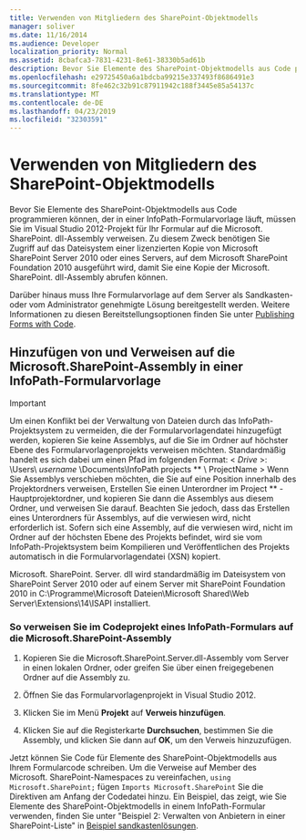```yaml
---
title: Verwenden von Mitgliedern des SharePoint-Objektmodells
manager: soliver
ms.date: 11/16/2014
ms.audience: Developer
localization_priority: Normal
ms.assetid: 8cbafca3-7831-4231-8e61-38330b5ad61b
description: Bevor Sie Elemente des SharePoint-Objektmodells aus Code programmieren können, der in einer InfoPath-Formularvorlage läuft, müssen Sie im Visual Studio 2012-Projekt für Ihr Formular auf die Microsoft. SharePoint. dll-Assembly verweisen. Zu diesem Zweck benötigen Sie Zugriff auf das Dateisystem einer lizenzierten Kopie von Microsoft SharePoint Server 2010 oder eines Servers, auf dem Microsoft SharePoint Foundation 2010 ausgeführt wird, damit Sie eine Kopie der Microsoft. SharePoint. dll-Assembly abrufen können.
ms.openlocfilehash: e29725450a6a1bdcba99215e337493f8686491e3
ms.sourcegitcommit: 8fe462c32b91c87911942c188f3445e85a54137c
ms.translationtype: MT
ms.contentlocale: de-DE
ms.lasthandoff: 04/23/2019
ms.locfileid: "32303591"
---
```

# <a name="use-sharepoint-object-model-members"></a>Verwenden von Mitgliedern des SharePoint-Objektmodells

Bevor Sie Elemente des SharePoint-Objektmodells aus Code programmieren können, der in einer InfoPath-Formularvorlage läuft, müssen Sie im Visual Studio 2012-Projekt für Ihr Formular auf die Microsoft. SharePoint. dll-Assembly verweisen. Zu diesem Zweck benötigen Sie Zugriff auf das Dateisystem einer lizenzierten Kopie von Microsoft SharePoint Server 2010 oder eines Servers, auf dem Microsoft SharePoint Foundation 2010 ausgeführt wird, damit Sie eine Kopie der Microsoft. SharePoint. dll-Assembly abrufen können. 
  
Darüber hinaus muss Ihre Formularvorlage auf dem Server als Sandkasten- oder vom Administrator genehmigte Lösung bereitgestellt werden. Weitere Informationen zu diesen Bereitstellungsoptionen finden Sie unter [Publishing Forms with Code](publishing-forms-with-code.md).
  
## <a name="add-and-reference-the-microsoftsharepoint-assembly-from-an-infopath-form-template"></a>Hinzufügen von und Verweisen auf die Microsoft.SharePoint-Assembly in einer InfoPath-Formularvorlage

> [!IMPORTANT]
> Um einen Konflikt bei der Verwaltung von Dateien durch das InfoPath-Projektsystem zu vermeiden, die der Formularvorlagendatei hinzugefügt werden, kopieren Sie keine Assemblys, auf die Sie im Ordner auf höchster Ebene des Formularvorlagenprojekts verweisen möchten. Standardmäßig handelt es sich dabei um einen Pfad im folgenden Format: < *Drive* >: \Users\ *username* \Documents\InfoPath projects ** \ ProjectName > Wenn Sie Assemblys verschieben möchten, die Sie auf eine Position innerhalb des Projektordners verweisen, Erstellen Sie einen Unterordner im Project ** -Hauptprojektordner, und kopieren Sie dann die Assemblys aus diesem Ordner, und verweisen Sie darauf. Beachten Sie jedoch, dass das Erstellen eines Unterordners für Assemblys, auf die verwiesen wird, nicht erforderlich ist. Sofern sich eine Assembly, auf die verwiesen wird, nicht im Ordner auf der höchsten Ebene des Projekts befindet, wird sie vom InfoPath-Projektsystem beim Kompilieren und Veröffentlichen des Projekts automatisch in die Formularvorlagendatei (XSN) kopiert. 
  
Microsoft. SharePoint. Server. dll wird standardmäßig im Dateisystem von SharePoint Server 2010 oder auf einem Server mit SharePoint Foundation 2010 in C:\Programme\Microsoft Dateien\Microsoft Shared\Web Server\Extensions\14\ISAPI installiert.
  
### <a name="to-reference-the-microsoftsharepoint-assembly-from-an-infopath-forms-code-project"></a>So verweisen Sie im Codeprojekt eines InfoPath-Formulars auf die Microsoft.SharePoint-Assembly

1. Kopieren Sie die Microsoft.SharePoint.Server.dll-Assembly vom Server in einen lokalen Ordner, oder greifen Sie über einen freigegebenen Ordner auf die Assembly zu.
    
2. Öffnen Sie das Formularvorlagenprojekt in Visual Studio 2012.
    
3. Klicken Sie im Menü **Projekt** auf **Verweis hinzufügen**.
    
4. Klicken Sie auf die Registerkarte **Durchsuchen**, bestimmen Sie die Assembly, und klicken Sie dann auf **OK**, um den Verweis hinzuzufügen. 
    
Jetzt können Sie Code für Elemente des SharePoint-Objektmodells aus Ihrem Formularcode schreiben. Um die Verweise auf Member des Microsoft. SharePoint-Namespaces zu vereinfachen, `using Microsoft.SharePoint;` fügen `Imports Microsoft.SharePoint` Sie die Direktiven am Anfang der Codedatei hinzu. Ein Beispiel, das zeigt, wie Sie Elemente des SharePoint-Objektmodells in einem InfoPath-Formular verwenden, finden Sie unter "Beispiel 2: Verwalten von Anbietern in einer SharePoint-Liste" in [Beispiel sandkastenlösungen](sample-sandboxed-solutions.md).

